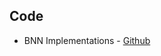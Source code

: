 


## Code

* BNN Implementations - [Github](https://github.com/JavierAntoran/Bayesian-Neural-Networks)